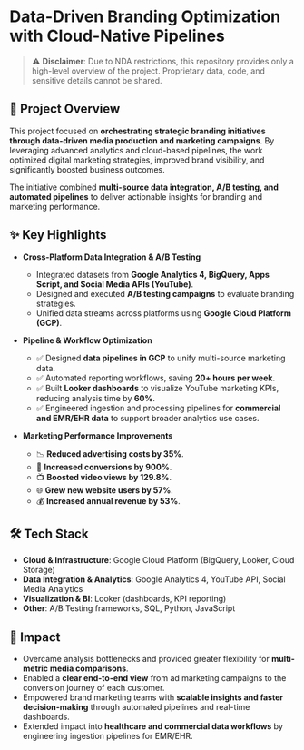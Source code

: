 # Data-Driven Branding Optimization with Cloud-Native Pipelines  

> ⚠️ **Disclaimer**: Due to NDA restrictions, this repository provides only a high-level overview of the project. Proprietary data, code, and sensitive details cannot be shared.  

## 📖 Project Overview  
This project focused on **orchestrating strategic branding initiatives through data-driven media production and marketing campaigns**. By leveraging advanced analytics and cloud-based pipelines, the work optimized digital marketing strategies, improved brand visibility, and significantly boosted business outcomes.  

The initiative combined **multi-source data integration, A/B testing, and automated pipelines** to deliver actionable insights for branding and marketing performance.  


## ✨ Key Highlights  

- **Cross-Platform Data Integration & A/B Testing**  
  - Integrated datasets from **Google Analytics 4, BigQuery, Apps Script, and Social Media APIs (YouTube)**.  
  - Designed and executed **A/B testing campaigns** to evaluate branding strategies.  
  - Unified data streams across platforms using **Google Cloud Platform (GCP)**.  

- **Pipeline & Workflow Optimization**  
  - ✅ Designed **data pipelines in GCP** to unify multi-source marketing data.  
  - ✅ Automated reporting workflows, saving **20+ hours per week**.  
  - ✅ Built **Looker dashboards** to visualize YouTube marketing KPIs, reducing analysis time by **60%**.  
  - ✅ Engineered ingestion and processing pipelines for **commercial and EMR/EHR data** to support broader analytics use cases.  

- **Marketing Performance Improvements**  
  - 📉 **Reduced advertising costs by 35%**.  
  - 🚀 **Increased conversions by 900%**.  
  - 📺 **Boosted video views by 129.8%**.  
  - 🌐 **Grew new website users by 57%**.  
  - 💰 **Increased annual revenue by 53%**.  

## 🛠️ Tech Stack  
- **Cloud & Infrastructure**: Google Cloud Platform (BigQuery, Looker, Cloud Storage)  
- **Data Integration & Analytics**: Google Analytics 4, YouTube API, Social Media Analytics  
- **Visualization & BI**: Looker (dashboards, KPI reporting)  
- **Other**: A/B Testing frameworks, SQL, Python, JavaScript 


## 🚀 Impact  
- Overcame analysis bottlenecks and provided greater flexibility for **multi-metric media comparisons**.  
- Enabled a **clear end-to-end view** from ad marketing campaigns to the conversion journey of each customer.  
- Empowered brand marketing teams with **scalable insights and faster decision-making** through automated pipelines and real-time dashboards.  
- Extended impact into **healthcare and commercial data workflows** by engineering ingestion pipelines for EMR/EHR.  

